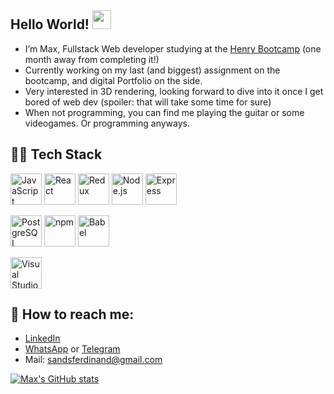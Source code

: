## Hello World! <img src="https://raw.githubusercontent.com/iampavangandhi/iampavangandhi/master/gifs/Hi.gif" width="30px">
- I’m Max, Fullstack Web developer studying at the [Henry Bootcamp](https://www.linkedin.com/in/maximo-fernandez-arenas-fullstack/) (one month away from completing it!)
- Currently working on my last (and biggest) assignment on the bootcamp, and digital Portfolio on the side.
- Very interested in 3D rendering, looking forward to dive into it once I get bored of web dev (spoiler: that will take some time for sure)
- When not programming, you can find me playing the guitar or some videogames. Or programming anyways.


## 👨‍💻 Tech Stack

<a href="https://developer.mozilla.org/en-US/docs/Web/JavaScript" title="JavaScript"><img src="https://github.com/get-icon/geticon/raw/master/icons/javascript.svg" alt="JavaScript" width="50px" height="50px"></a>
<a href="https://reactjs.org/" title="React"><img src="https://github.com/get-icon/geticon/raw/master/icons/react.svg" alt="React" width="50px" height="50px"></a>
<a href="https://redux.js.org/" title="Redux"><img src="https://github.com/get-icon/geticon/raw/master/icons/redux.svg" alt="Redux" width="50px" height="50px"></a>
<a href="https://nodejs.org/" title="Node.js"><img src="https://github.com/get-icon/geticon/raw/master/icons/nodejs-icon.svg" alt="Node.js" width="50px" height="50px"></a>
<a href="https://expressjs.com/" title="Express"><img src="https://github.com/get-icon/geticon/raw/master/icons/express.svg" alt="Express" width="50px" height="50px"></a>

<a href="https://www.postgresql.org/" title="PostgreSQL"><img src="https://github.com/get-icon/geticon/raw/master/icons/postgresql.svg" alt="PostgreSQL" width="50px" height="50px"></a>
<a href="https://www.npmjs.com/" title="npm"><img src="https://github.com/get-icon/geticon/raw/master/icons/npm.svg" alt="npm" width="50px" height="50px"></a>
<a href="https://babeljs.io/" title="Babel"><img src="https://github.com/get-icon/geticon/raw/master/icons/babel.svg" alt="Babel" width="50px" height="50px"></a> 

<a href="https://code.visualstudio.com/" title="Visual Studio Code"><img src="https://github.com/get-icon/geticon/raw/master/icons/visual-studio-code.svg" alt="Visual Studio Code" width="50px" height="50px"></a>



## 📧 How to reach me:
- [LinkedIn](https://www.linkedin.com/in/maximo-fernandez-arenas-fullstack/)
- [WhatsApp](https://wa.me/qr/SLVIUEZVXGJFP1) or [Telegram](https://t.me/maxfer03)
- Mail: sandsferdinand@gmail.com

[![Max's GitHub stats](https://github-readme-stats.vercel.app/api?username=maxfer03)](https://github.com/maxfer03/github-readme-stats)

<!--
**maxfer03/maxfer03** is a ✨ _special_ ✨ repository because its `README.md` (this file) appears on your GitHub profile.



Here are some ideas to get you started:

- 🔭 I’m currently working on ...
- 🌱 I’m currently learning ...
- 👯 I’m looking to collaborate on ...
- 🤔 I’m looking for help with ...
- 💬 Ask me about ...
- 📫 How to reach me: ...
- 😄 Pronouns: ...
- ⚡ Fun fact: ...
-->
